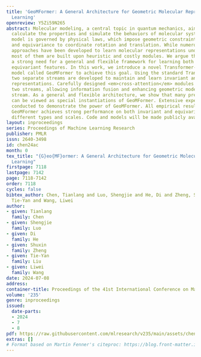 ```yaml
---
title: 'GeoMFormer: A General Architecture for Geometric Molecular Representation
  Learning'
openreview: Y5Zi59N265
abstract: Molecular modeling, a central topic in quantum mechanics, aims to accurately
  calculate the properties and simulate the behaviors of molecular systems. The molecular
  model is governed by physical laws, which impose geometric constraints such as invariance
  and equivariance to coordinate rotation and translation. While numerous deep learning
  approaches have been developed to learn molecular representations under these constraints,
  most of them are built upon heuristic and costly modules. We argue that there is
  a strong need for a general and flexible framework for learning both invariant and
  equivariant features. In this work, we introduce a novel Transformer-based molecular
  model called GeoMFormer to achieve this goal. Using the standard Transformer modules,
  two separate streams are developed to maintain and learn invariant and equivariant
  representations. Carefully designed <em>cross-attention</em> modules bridge the
  two streams, allowing information fusion and enhancing geometric modeling in each
  stream. As a general and flexible architecture, we show that many previous architectures
  can be viewed as special instantiations of GeoMFormer. Extensive experiments are
  conducted to demonstrate the power of GeoMFormer. All empirical results show that
  GeoMFormer achieves strong performance on both invariant and equivariant tasks of
  different types and scales. Code and models will be made publicly available at https://github.com/c-tl/GeoMFormer.
layout: inproceedings
series: Proceedings of Machine Learning Research
publisher: PMLR
issn: 2640-3498
id: chen24ac
month: 0
tex_title: "{G}eo{MF}ormer: A General Architecture for Geometric Molecular Representation
  Learning"
firstpage: 7118
lastpage: 7142
page: 7118-7142
order: 7118
cycles: false
bibtex_author: Chen, Tianlang and Luo, Shengjie and He, Di and Zheng, Shuxin and Liu,
  Tie-Yan and Wang, Liwei
author:
- given: Tianlang
  family: Chen
- given: Shengjie
  family: Luo
- given: Di
  family: He
- given: Shuxin
  family: Zheng
- given: Tie-Yan
  family: Liu
- given: Liwei
  family: Wang
date: 2024-07-08
address:
container-title: Proceedings of the 41st International Conference on Machine Learning
volume: '235'
genre: inproceedings
issued:
  date-parts:
  - 2024
  - 7
  - 8
pdf: https://raw.githubusercontent.com/mlresearch/v235/main/assets/chen24ac/chen24ac.pdf
extras: []
# Format based on Martin Fenner's citeproc: https://blog.front-matter.io/posts/citeproc-yaml-for-bibliographies/
---
```

